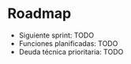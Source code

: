 # Roadmap

- Siguiente sprint: TODO
- Funciones planificadas: TODO
- Deuda técnica prioritaria: TODO
